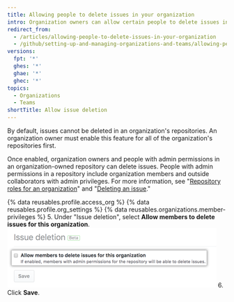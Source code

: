 ```yaml
---
title: Allowing people to delete issues in your organization
intro: Organization owners can allow certain people to delete issues in repositories owned by your organization.
redirect_from:
  - /articles/allowing-people-to-delete-issues-in-your-organization
  - /github/setting-up-and-managing-organizations-and-teams/allowing-people-to-delete-issues-in-your-organization
versions:
  fpt: '*'
  ghes: '*'
  ghae: '*'
  ghec: '*'
topics:
  - Organizations
  - Teams
shortTitle: Allow issue deletion
---
```


By default, issues cannot be deleted in an organization's repositories. An organization owner must enable this feature for all of the organization's repositories first.

Once enabled, organization owners and people with admin permissions in an organization-owned repository can delete issues. People with admin permissions in a repository include organization members and outside collaborators with admin privileges. For more information, see "[Repository roles for an organization](/organizations/managing-access-to-your-organizations-repositories/repository-roles-for-an-organization)" and "[Deleting an issue](/articles/deleting-an-issue)."

{% data reusables.profile.access_org %}
{% data reusables.profile.org_settings %}
{% data reusables.organizations.member-privileges %}
5. Under "Issue deletion", select **Allow members to delete issues for this organization**.
![Checkbox to allow people to delete issues](/assets/images/help/settings/issue-deletion.png)
6. Click **Save**.
